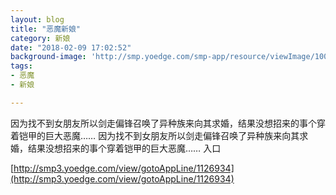 ```yaml
---
layout: blog
title: "恶魔新娘"
category: 新娘
date: "2018-02-09 17:02:52"
background-image: 'http://smp.yoedge.com/smp-app/resource/viewImage/1004596appline.png'
tags:
- 恶魔
- 新娘

---
```

因为找不到女朋友所以剑走偏锋召唤了异种族来向其求婚，结果没想招来的事个穿着铠甲的巨大恶魔……
因为找不到女朋友所以剑走偏锋召唤了异种族来向其求婚，结果没想招来的事个穿着铠甲的巨大恶魔……
入口

[http://smp3.yoedge.com/view/gotoAppLine/1126934](http://smp3.yoedge.com/view/gotoAppLine/1126934)

        
